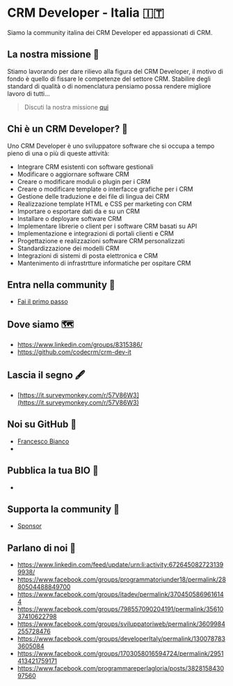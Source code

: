 # CRM Developer - Italia 🇮🇹

Siamo la community italina dei CRM Developer ed appassionati di CRM.

## La nostra missione 🚀

Stiamo lavorando per dare rilievo alla figura del CRM Developer, il motivo di fondo è quello di fissare le competenze del settore CRM.
Stabilire degli standard di qualità o di nomenclatura pensiamo possa rendere migliore lavoro di tutti...

> Discuti la nostra missione [qui](https://github.com/codecrm/crm-dev-it/issues/1)

## Chi è un CRM Developer? 🧐

Uno CRM Developer è uno sviluppatore software che si occupa a tempo pieno di una o più di queste attività:

- Integrare CRM esistenti con software gestionali
- Modificare o aggiornare software CRM
- Creare o modificare moduli o plugin per i CRM
- Creare o modificare template o interfacce grafiche per i CRM
- Gestione delle traduzione e dei file di lingua dei CRM
- Realizzazione template HTML e CSS per marketing con CRM
- Importare o esportare dati da e su un CRM
- Installare o deployare software CRM
- Implementare librerie o client per i software CRM basati su API
- Implementazione e integrazioni di portali clienti e CRM
- Progettazione e realizzazioni software CRM personalizzati
- Standardizzazione dei modelli CRM
- Integrazioni di sistemi di posta elettronica e CRM
- Mantenimento di infrastrtture informatiche per ospitare CRM

## Entra nella community 🚌

- [Fai il primo passo](WELCOME.md)

## Dove siamo 🗺

- <https://www.linkedin.com/groups/8315386/>
- <https://github.com/codecrm/crm-dev-it>

## Lascia il segno 🖋

- [https://it.surveymonkey.com/r/57V86W3](https://it.surveymonkey.com/r/57V86W3)

## Noi su GitHub 👾

- [Francesco Bianco](https://github.com/francescobianco) 
-

## Pubblica la tua BIO 📘

- 

## Supporta la community 💖

- [Sponsor](https://github.com/sponsors/codecrm)

## Parlano di noi 🔗

- <https://www.linkedin.com/feed/update/urn:li:activity:6726450827231399938/>
- <https://www.facebook.com/groups/programmatoriunder18/permalink/2880504488849700>
- <https://www.facebook.com/groups/itadev/permalink/3704505869616144>
- <https://www.facebook.com/groups/798557090204191/permalink/3561037410622798>
- <https://www.facebook.com/groups/sviluppatoriweb/permalink/3609984255728476>
- <https://www.facebook.com/groups/developerItaly/permalink/1300787833605084>
- <https://www.facebook.com/groups/1703058016594724/permalink/2951413421759171>
- <https://www.facebook.com/programmareperlagloria/posts/382815843097560>
